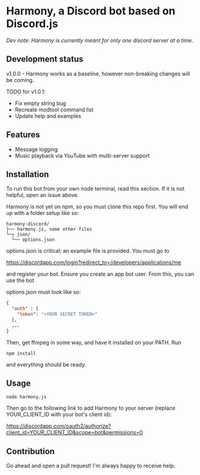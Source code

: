 # Harmony, a Discord bot based on Discord.js
*Dev note: Harmony is currently meant for only one discord server at a time.*

## Development status

v1.0.0 - Harmony works as a baseline, however non-breaking changes will be coming.

TODO for v1.0.1:
* Fix empty string bug
* Recreate modtool command list
* Update help and examples

## Features
* Message logging
* Music playback via YouTube with multi-server support

## Installation

To run this bot from your own node terminal, read this section. If it is not helpful, open an issue above.

Harmony is not yet on npm, so you must clone this repo first. You will end up with a folder setup like so:

```
harmony-discord/
├── harmony.js, some other files
└─┬ json/
  └── options.json
```

options.json is critical; an example file is provided. You must go to

https://discordapp.com/login?redirect_to=/developers/applications/me

and register your bot. Ensure you create an app bot user. From this, you can use the bot

options.json must look like so:
```json
{
  "auth" : {
    "token": "<YOUR SECRET TOKEN>"
  },
  ...
}
```
Then, get ffmpeg in some way, and have it installed on your PATH. Run
```
npm install
```

and everything should be ready.

## Usage

```
node harmony.js
```

Then go to the following link to add Harmony to your server (replace YOUR_CLIENT_ID with your bot's client id):

https://discordapp.com/oauth2/authorize?client_id=YOUR_CLIENT_ID&scope=bot&permissions=0

## Contribution

Go ahead and open a pull request! I'm always happy to receive help.
